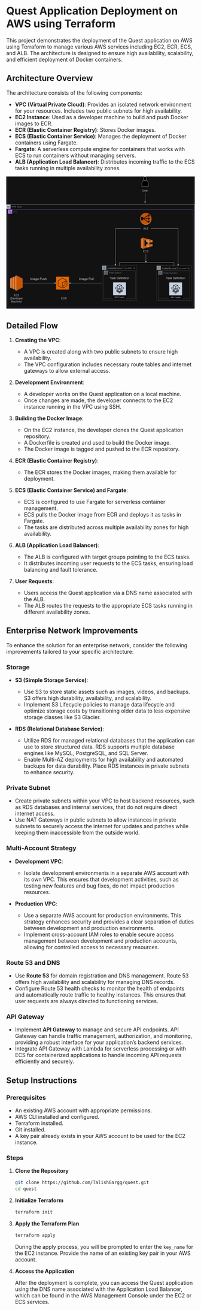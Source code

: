 # Quest Application Deployment on AWS using Terraform

This project demonstrates the deployment of the Quest application on AWS using Terraform to manage various AWS services including EC2, ECR, ECS, and ALB. The architecture is designed to ensure high availability, scalability, and efficient deployment of Docker containers.

## Architecture Overview

The architecture consists of the following components:
- **VPC (Virtual Private Cloud)**: Provides an isolated network environment for your resources. Includes two public subnets for high availability.
- **EC2 Instance**: Used as a developer machine to build and push Docker images to ECR.
- **ECR (Elastic Container Registry)**: Stores Docker images.
- **ECS (Elastic Container Service)**: Manages the deployment of Docker containers using Fargate.
- **Fargate**: A serverless compute engine for containers that works with ECS to run containers without managing servers.
- **ALB (Application Load Balancer)**: Distributes incoming traffic to the ECS tasks running in multiple availability zones.

![AWS Architecture](./quest-app.jpg)

## Detailed Flow

1. **Creating the VPC**:
    - A VPC is created along with two public subnets to ensure high availability.
    - The VPC configuration includes necessary route tables and internet gateways to allow external access.

2. **Development Environment**:
    - A developer works on the Quest application on a local machine.
    - Once changes are made, the developer connects to the EC2 instance running in the VPC using SSH.

3. **Building the Docker Image**:
    - On the EC2 instance, the developer clones the Quest application repository.
    - A Dockerfile is created and used to build the Docker image.
    - The Docker image is tagged and pushed to the ECR repository.

4. **ECR (Elastic Container Registry)**:
    - The ECR stores the Docker images, making them available for deployment.

5. **ECS (Elastic Container Service) and Fargate**:
    - ECS is configured to use Fargate for serverless container management.
    - ECS pulls the Docker image from ECR and deploys it as tasks in Fargate.
    - The tasks are distributed across multiple availability zones for high availability.

6. **ALB (Application Load Balancer)**:
    - The ALB is configured with target groups pointing to the ECS tasks.
    - It distributes incoming user requests to the ECS tasks, ensuring load balancing and fault tolerance.

7. **User Requests**:
    - Users access the Quest application via a DNS name associated with the ALB.
    - The ALB routes the requests to the appropriate ECS tasks running in different availability zones.

## Enterprise Network Improvements

To enhance the solution for an enterprise network, consider the following improvements tailored to your specific architecture:

### Storage

- **S3 (Simple Storage Service)**: 
  - Use S3 to store static assets such as images, videos, and backups. S3 offers high durability, availability, and scalability.
  - Implement S3 Lifecycle policies to manage data lifecycle and optimize storage costs by transitioning older data to less expensive storage classes like S3 Glacier.

- **RDS (Relational Database Service)**:
  - Utilize RDS for managed relational databases that the application can use to store structured data. RDS supports multiple database engines like MySQL, PostgreSQL, and SQL Server.
  - Enable Multi-AZ deployments for high availability and automated backups for data durability. Place RDS instances in private subnets to enhance security.

### Private Subnet

- Create private subnets within your VPC to host backend resources, such as RDS databases and internal services, that do not require direct internet access.
- Use NAT Gateways in public subnets to allow instances in private subnets to securely access the internet for updates and patches while keeping them inaccessible from the outside world.

### Multi-Account Strategy

- **Development VPC**: 
  - Isolate development environments in a separate AWS account with its own VPC. This ensures that development activities, such as testing new features and bug fixes, do not impact production resources.
  
- **Production VPC**:
  - Use a separate AWS account for production environments. This strategy enhances security and provides a clear separation of duties between development and production environments.
  - Implement cross-account IAM roles to enable secure access management between development and production accounts, allowing for controlled access to necessary resources.

### Route 53 and DNS

- Use **Route 53** for domain registration and DNS management. Route 53 offers high availability and scalability for managing DNS records.
- Configure Route 53 health checks to monitor the health of endpoints and automatically route traffic to healthy instances. This ensures that user requests are always directed to functioning services.

### API Gateway

- Implement **API Gateway** to manage and secure API endpoints. API Gateway can handle traffic management, authorization, and monitoring, providing a robust interface for your application’s backend services.
- Integrate API Gateway with Lambda for serverless processing or with ECS for containerized applications to handle incoming API requests efficiently and securely.

## Setup Instructions

### Prerequisites

- An existing AWS account with appropriate permissions.
- AWS CLI installed and configured.
- Terraform installed.
- Git installed.
- A key pair already exists in your AWS account to be used for the EC2 instance.

### Steps

1. **Clone the Repository**

    ```bash
    git clone https://github.com/TalishGargg/quest.git
    cd quest
    ```

2. **Initialize Terraform**

    ```bash
    terraform init
    ```

3. **Apply the Terraform Plan**

    ```bash
    terraform apply
    ```

    During the apply process, you will be prompted to enter the `key_name` for the EC2 instance. Provide the name of an existing key pair in your AWS account.

4. **Access the Application**

    After the deployment is complete, you can access the Quest application using the DNS name associated with the Application Load Balancer, which can be found in the AWS Management Console under the EC2 or ECS services.
